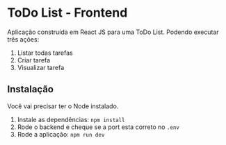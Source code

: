 # ToDo List - Frontend
Aplicação construída em React JS para uma ToDo List.
Podendo executar três ações:
1. Listar todas tarefas
2. Criar tarefa
3. Visualizar tarefa

## Instalação
Você vai precisar ter o Node instalado.
1. Instale as dependências: `npm install`
2. Rode o backend e cheque se a port esta correto no `.env`
3. Rode a aplicação: `npm run dev`